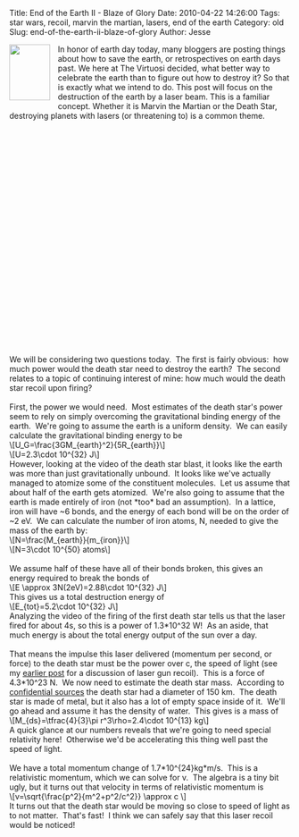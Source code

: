 Title: End of the Earth II - Blaze of Glory
Date: 2010-04-22 14:26:00
Tags: star wars, recoil, marvin the martian, lasers, end of the earth
Category: old
Slug: end-of-the-earth-ii-blaze-of-glory
Author: Jesse

<div class="separator" style="clear: both; text-align: center;"><a href="http://1.bp.blogspot.com/_SYZpxZOlcb0/S9CFFAkGooI/AAAAAAAAABM/2SpaTtw4ivI/s1600/Marvin_the_Martian.jpg" imageanchor="1" style="clear: left; float: left; margin-bottom: 1em; margin-right: 1em;"><img border="0" height="100" src="http://1.bp.blogspot.com/_SYZpxZOlcb0/S9CFFAkGooI/AAAAAAAAABM/2SpaTtw4ivI/s200/Marvin_the_Martian.jpg" width="73" /></a></div>In honor of earth day today, many bloggers are posting things about how to save the earth, or retrospectives on earth days past.  We here at The Virtuosi decided, what better way to celebrate the earth than to figure out how to destroy it?  So that is exactly what we intend to do.  This post will focus on the destruction of the earth by a laser beam.  This is a familiar concept.  Whether it is Marvin the Martian or the Death Star, destroying planets with lasers (or threatening to) is a common theme.<br /><br /><object height="200" width="249"><param name="movie" value="http://www.youtube.com/v/djZFHTa6TfA&hl=en_US&fs=1&"></param><param name="allowFullScreen" value="true"></param><param name="allowscriptaccess" value="always"></param><embed src="http://www.youtube.com/v/djZFHTa6TfA&hl=en_US&fs=1&" type="application/x-shockwave-flash" allowscriptaccess="always" allowfullscreen="true" width="480" height="385"></embed></object><br /><br />We will be considering two questions today. &nbsp;The first is fairly obvious: &nbsp;how much power would the death star need to destroy the earth? &nbsp;The second relates to a topic of continuing interest of mine: how much would the death star recoil upon firing?<br /><br /><a name='more'></a>First, the power we would need. &nbsp;Most estimates of the death star's power seem to rely on simply overcoming the gravitational binding energy of the earth. &nbsp;We're going to assume the earth is a uniform density. &nbsp;We can easily calculate the gravitational binding energy to be<br />\[U_G=\frac{3GM_{earth}^2}{5R_{earth}}\]<br />\[U=2.3\cdot 10^{32} J\]<br />However, looking at the video of the death star blast, it looks like the earth was more than just gravitationally unbound. &nbsp;It looks like we've actually managed to atomize some of the constituent molecules. &nbsp;Let us assume that about half of the earth gets atomized. &nbsp;We're also going to assume that the earth is made entirely of iron (not *too* bad an assumption). &nbsp;In a lattice, iron will have ~6 bonds, and the energy of each bond will be on the order of ~2 eV. &nbsp;We can calculate the number of iron atoms, N, needed to give the mass of the earth by:<br />\[N=\frac{M_{earth}}{m_{iron}}\]<br />\[N=3\cdot 10^{50} atoms\]<br /><br />We assume half of these have all of their bonds broken, this gives an energy required to break the bonds of<br />\[E \approx 3N(2eV)=2.88\cdot 10^{32} J\]<br />This gives us a total destruction energy of<br />\[E_{tot}=5.2\cdot 10^{32} J\]<br />Analyzing the video of the firing of the first death star tells us that the laser fired for about 4s, so this is a power of 1.3*10^32 W! &nbsp;As an aside, that much energy is about the total energy output of the sun over a day.<br /><br />That means the impulse this laser delivered (momentum per second, or force) to the death star must be the power over c, the speed of light (see my <a href="http://thevirtuosi.blogspot.com/2010/04/today-id-like-to-approach-question-near.html">earlier post</a> for a discussion of laser gun recoil). &nbsp;This is a force of 4.3*10^23 N. &nbsp;We now need to estimate the death star mass. &nbsp;According to <a href="http://starwars.wikia.com/wiki/Death_Star">confidential sources</a>&nbsp;the death star had a diameter of 150 km. &nbsp;The death star is made of metal, but it also has a lot of empty space inside of it. &nbsp;We'll go ahead and assume it has the density of water. &nbsp;This gives is a mass of<br />\[M_{ds}=\tfrac{4}{3}\pi r^3\rho=2.4\cdot 10^{13} kg\]<br />A quick glance at our numbers reveals that we're going to need special relativity here! &nbsp;Otherwise we'd be accelerating this thing well past the speed of light.<br /><br />We have a total momentum change of 1.7*10^{24}kg*m/s. &nbsp;This is a relativistic momentum, which we can solve for v. &nbsp;The algebra is a tiny bit ugly, but it turns out that velocity in terms of relativistic momentum is<br />\[v=\sqrt{\frac{p^2}{m^2+p^2/c^2}} \approx c \]<br />It turns out that the death star would be moving so close to speed of light as to not matter. &nbsp;That's fast! &nbsp;I think we can safely say that this laser recoil would be noticed!
